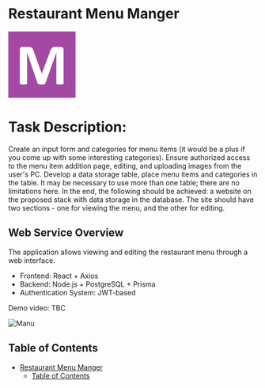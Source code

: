 # Restaurant Menu Manger
![Logo](/docs/menulogo.png)
# Task Description: 

Create an input form and categories for menu items (it would be a plus if you come up with some interesting categories). Ensure authorized access to the menu item addition page, editing, and uploading images from the user's PC.
Develop a data storage table, place menu items and categories in the table. It may be necessary to use more than one table; there are no limitations here.
In the end, the following should be achieved: a website on the proposed stack with data storage in the database. The site should have two sections - one for viewing the menu, and the other for editing.

## Web Service Overview

The application allows viewing and editing the restaurant menu through a web interface.

- Frontend: React + Axios
- Backend: Node.js + PostgreSQL + Prisma
- Authentication System: JWT-based

Demo video: TBC

![Manu](menuScreen.png)
## Table of Contents

- [Restaurant Menu Manger](#restaurant-menu-manger)
  - [Table of Contents](#table-of-contents) 
